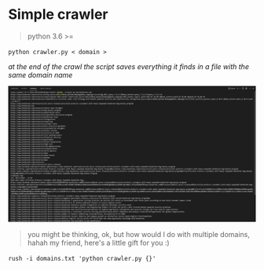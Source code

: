 # Simple crawler

>python 3.6 >= 

`python crawler.py < domain >`

*at the end of the crawl the script saves everything it finds in a file with the same domain name*

![sceen](screen/screen.png)


>you might be thinking, ok, but how would I do with multiple domains, hahah my friend, here's a little gift for you :)

`rush -i domains.txt 'python crawler.py {}'`